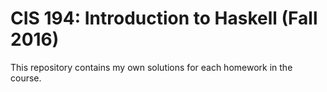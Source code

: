 # CIS 194: Introduction to Haskell (Fall 2016)
This repository contains my own solutions for each homework in the course.

